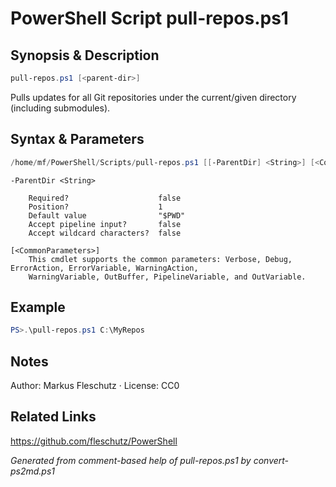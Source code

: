 # PowerShell Script pull-repos.ps1

## Synopsis & Description
```powershell
pull-repos.ps1 [<parent-dir>]
```

Pulls updates for all Git repositories under the current/given directory (including submodules).

## Syntax & Parameters
```powershell
/home/mf/PowerShell/Scripts/pull-repos.ps1 [[-ParentDir] <String>] [<CommonParameters>]
```

```
-ParentDir <String>
    
    Required?                    false
    Position?                    1
    Default value                "$PWD"
    Accept pipeline input?       false
    Accept wildcard characters?  false
```

```
[<CommonParameters>]
    This cmdlet supports the common parameters: Verbose, Debug, ErrorAction, ErrorVariable, WarningAction, 
    WarningVariable, OutBuffer, PipelineVariable, and OutVariable.
```

## Example
```powershell
PS>.\pull-repos.ps1 C:\MyRepos
```


## Notes
Author: Markus Fleschutz · License: CC0

## Related Links
https://github.com/fleschutz/PowerShell

*Generated from comment-based help of pull-repos.ps1 by convert-ps2md.ps1*
